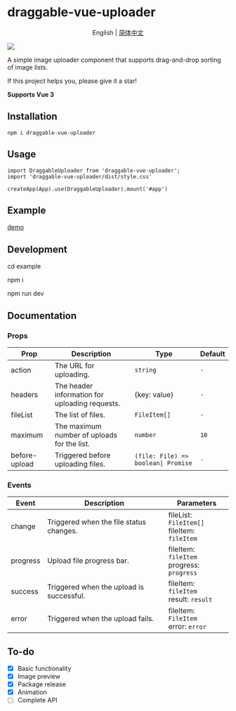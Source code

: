 # draggable-vue-uploader

<div align="center">

English | [简体中文](./README.md)

</div>

![](https://github.com/l1uqi/PicGo/blob/main/blog/draggable.gif?raw=true)

A simple image uploader component that supports drag-and-drop sorting of image lists.

If this project helps you, please give it a star!

**Supports Vue 3**

## Installation
```
npm i draggable-vue-uploader
```

## Usage
```
import DraggableUploader from 'draggable-vue-uploader';
import 'draggable-vue-uploader/dist/style.css'

createApp(App).use(DraggableUploader).mount('#app')

```

## Example
[demo](https://hello7cat.com/draggable-vue-uploader/)

## Development

cd example

npm i

npm run dev

## Documentation

### Props
|Prop|Description|Type|Default|
|---|---|---|---|
|action|The URL for uploading.|`string`|`-`|
|headers|The header information for uploading requests.|{key: value}|`-`|
|fileList|The list of files.|`FileItem[]`|`-`|
|maximum|The maximum number of uploads for the list.|`number`|`10`|
|before-upload|Triggered before uploading files.|`(file: File) => boolean\| Promise`|`-`|

### Events
|Event|Description|Parameters|
|---|---|---|
|change|Triggered when the file status changes.|fileList: `FileItem[]`<br>fileItem: `fileItem`|
|progress|Upload file progress bar.|fileItem: `fileItem`<br>progress: `progress`|
|success|Triggered when the upload is successful.|fileItem: `fileItem`<br>result: `result`|
|error|Triggered when the upload fails.|fileItem: `FileItem`<br>error: `error`|

## To-do

- [x] Basic functionality
- [x] Image preview
- [x] Package release
- [x] Animation
- [ ] Complete API